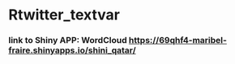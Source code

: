 # Rtwitter_textvar

### link to Shiny APP: WordCloud https://69qhf4-maribel-fraire.shinyapps.io/shini_qatar/
